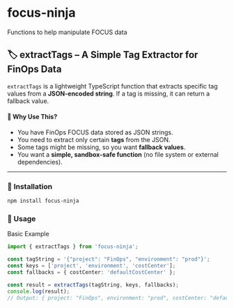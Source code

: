 # focus-ninja

Functions to help manipulate FOCUS data

## 🏷️ extractTags – A Simple Tag Extractor for FinOps Data

`extractTags` is a lightweight TypeScript function that extracts specific tag values from a **JSON-encoded string**. If a tag is missing, it can return a fallback value.

#### 🎯 **Why Use This?**

- You have FinOps FOCUS data stored as JSON strings.
- You need to extract only certain **tags** from the JSON.
- Some tags might be missing, so you want **fallback values**.
- You want a **simple, sandbox-safe function** (no file system or external dependencies).

---

### 🚀 **Installation**

```sh
npm install focus-ninja
```

### 📌 Usage

Basic Example

```typescript
import { extractTags } from 'focus-ninja';

const tagString = '{"project": "FinOps", "environment": "prod"}';
const keys = ['project', 'environment', 'costCenter'];
const fallbacks = { costCenter: 'defaultCostCenter' };

const result = extractTags(tagString, keys, fallbacks);
console.log(result);
// Output: { project: "FinOps", environment: "prod", costCenter: "defaultCostCenter" }
```
